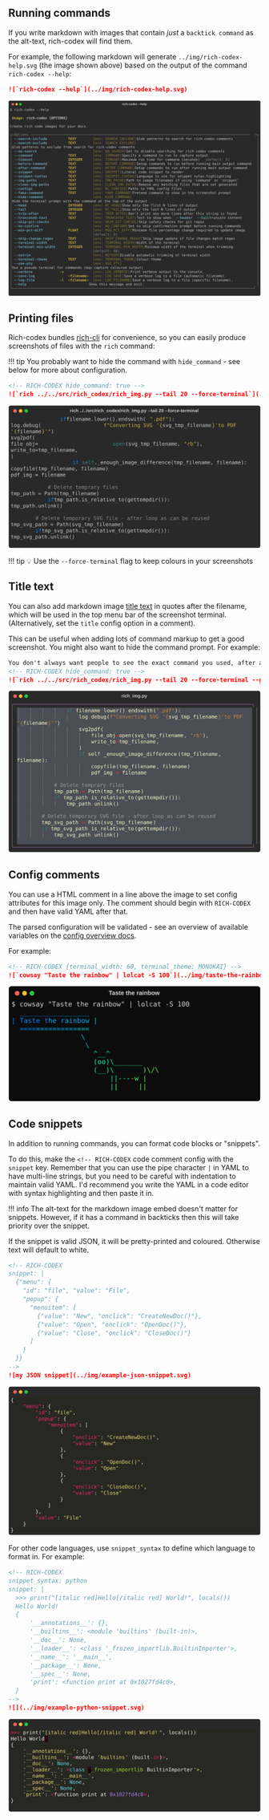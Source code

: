 ## Running commands

If you write markdown with images that contain _just_ a `backtick command` as the alt-text, rich-codex will find them.

For example, the following markdown will generate `../img/rich-codex-help.svg` (the image shown above) based on the output of the command `rich-codex --help`:

<!-- RICH-CODEX
terminal_width: 120
notrim: true
extra_env:
  TERMINAL_WIDTH: 120
-->

```markdown
![`rich-codex --help`](../img/rich-codex-help.svg)
```

![rich-codex --help](../img/rich-codex-help.svg)

## Printing files

Rich-codex bundles [rich-cli](https://github.com/Textualize/rich-cli) for convenience, so you can easily produce screenshots of files with the `rich` command:

<!-- prettier-ignore-start -->
!!! tip
    You probably want to hide the command with `hide_command` - see below for more about configuration.

```markdown
<!-- RICH-CODEX hide_command: true -->
![`rich ../../src/rich_codex/rich_img.py --tail 20 --force-terminal`](../img/rich-codex-snippet.svg)
```
<!-- RICH-CODEX hide_command: true -->
![`rich ../../src/rich_codex/rich_img.py --tail 20 --force-terminal`](../img/rich-codex-snippet.svg)


!!! tip
    💡 Use the `--force-terminal` flag to keep colours in your screenshots
<!-- prettier-ignore-end -->

## Title text

You can also add markdown image [title text](https://daringfireball.net/projects/markdown/syntax#img) in quotes after the filename, which will be used in the top menu bar of the screenshot terminal. (Alternatively, set the `title` config option in a comment).

This can be useful when adding lots of command markup to get a good screenshot.
You might also want to hide the command prompt.
For example:

<!-- prettier-ignore-start -->
```markdown
You don't always want people to see the exact command you used, after all.
<!-- RICH-CODEX hide_command: true -->
![`rich ../../src/rich_codex/rich_img.py --tail 20 --force-terminal --guides --panel rounded --panel-style magenta --theme monokai`](../img/rich-codex-snippet-title.svg "rich_img.py")
```
<!-- prettier-ignore-end -->

![long rich-cli command](../img/rich-codex-snippet-title.svg "rich_img.py")

## Config comments

You can use a HTML comment in a line above the image to set config attributes for this image only.
The comment should begin with `RICH-CODEX` and then have valid YAML after that.

The parsed configuration will be validated - see an overview of available variables on the [config overview docs](../config/overview.md).

For example:

<!-- prettier-ignore-start -->

```markdown
<!-- RICH-CODEX {terminal_width: 60, terminal_theme: MONOKAI} -->
![`cowsay "Taste the rainbow" | lolcat -S 100`](../img/taste-the-rainbow.svg "Taste the rainbow")
```

<!-- RICH-CODEX {terminal_width: 60, terminal_theme: MONOKAI} -->
![`cowsay "Taste the rainbow" | lolcat -S 100`](../img/taste-the-rainbow.svg "Taste the rainbow")

<!-- prettier-ignore-end -->

## Code snippets

In addition to running commands, you can format code blocks or "snippets".

To do this, make the `<!-- RICH-CODEX` code comment config with the `snippet` key.
Remember that you can use the pipe character `|` in YAML to have multi-line strings, but you need to be careful with indentation to maintain valid YAML. I'd recommend you write the YAML in a code editor with syntax highlighting and then paste it in.

<!-- prettier-ignore-start -->

!!! info
    The alt-text for the markdown image embed doesn't matter for snippets. However, if it has a command in backticks then this will take priority over the snippet.

If the snippet is valid JSON, it will be pretty-printed and coloured. Otherwise text will default to white.

```markdown
<!-- RICH-CODEX
snippet: |
  {"menu": {
    "id": "file", "value": "File",
    "popup": {
      "menuitem": [
        {"value": "New", "onclick": "CreateNewDoc()"},
        {"value": "Open", "onclick": "OpenDoc()"},
        {"value": "Close", "onclick": "CloseDoc()"}
      ]
    }
  }}
-->
![my JSON snippet](../img/example-json-snippet.svg)
```
![my snippet](../img/example-json-snippet.svg)

For other code languages, use `snippet_syntax` to define which language to format in. For example:

```markdown
<!-- RICH-CODEX
snippet_syntax: python
snippet: |
  >>> print("[italic red]Hello[/italic red] World!", locals())
  Hello World!
  {
      '__annotations__': {},
      '__builtins__': <module 'builtins' (built-in)>,
      '__doc__': None,
      '__loader__': <class '_frozen_importlib.BuiltinImporter'>,
      '__name__': '__main__',
      '__package__': None,
      '__spec__': None,
      'print': <function print at 0x1027fd4c0>,
  }
-->
![](../img/example-python-snippet.svg)
```
![](../img/example-python-snippet.svg)

<!-- prettier-ignore-end -->

